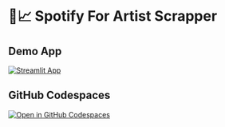 # 📀📈 Spotify For Artist Scrapper



## Demo App

[![Streamlit App](https://static.streamlit.io/badges/streamlit_badge_black_white.svg)](https://interactive-data-explorer-template.streamlit.app/)

## GitHub Codespaces

[![Open in GitHub Codespaces](https://github.com/codespaces/badge.svg)](https://cautious-lamp-q44r59x6vjpfwr7.github.dev)

  
